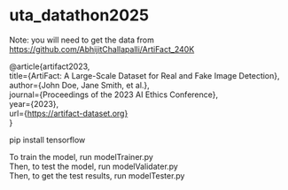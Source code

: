 # uta_datathon2025

    
Note: you will need to get the data from https://github.com/AbhijitChallapalli/ArtiFact_240K
    
        

@article{artifact2023,    
  title={ArtiFact: A Large-Scale Dataset for Real and Fake Image Detection},    
  author={John Doe, Jane Smith, et al.},    
  journal={Proceedings of the 2023 AI Ethics Conference},    
  year={2023},    
  url={https://artifact-dataset.org}    
}    
    
    
pip install tensorflow
    
    
To train the model, run modelTrainer.py     
Then, to test the model, run modelValidater.py    
Then, to get the test results, run modelTester.py    

